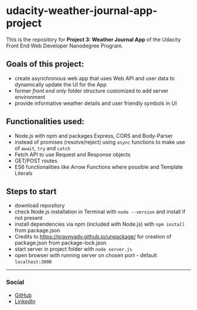 # udacity-weather-journal-app-project

This is the repository for **Project 3: Weather Journal App** of the Udacity Front End Web Developer Nanodegree Program.

## Goals of this project:
* create asynchronous web app that uses Web API and user data to dynamically update the UI for the App
* former *front end only* folder structure customized to add server environment
* provide informative weather details and user friendly symbols in UI

## Functionalities used:
* Node.js with npm and packages Express, CORS and Body-Parser
* instead of promises (resolve/reject) using `async` functions to make use of `await`, `try` and `catch`
* Fetch API to use Request and Response objects
* GET/POST routes
* ES6 functionalities like Arrow Functions where possible and Template Literals

## Steps to start
* download repository
* check Node.js installation in Terminal with `node --version` and install if not present
* install dependencies via npm (included with Node.js) with `npm install` from package.json
* Credits to https://pravnyadv.github.io/unpackage/ for creation of package.json from package-lock.json
* start server in project folder with `node server.js`
* open browser with running server on chosen port - default `localhost:3000`

---

### Social
* [GitHub](https://github.com/MartinSchuhmacher)
* [LinkedIn](https://www.linkedin.com/in/martinschuhmacher/)
